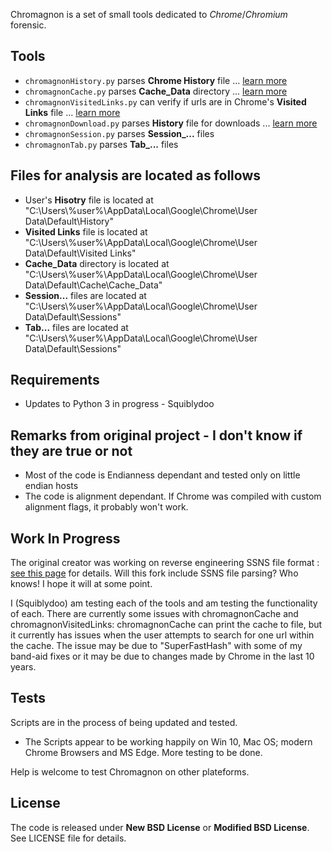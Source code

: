Chromagnon is a set of small tools dedicated to _Chrome_/_Chromium_ forensic.

## Tools
* `chromagnonHistory.py` parses **Chrome History** file ... [learn more](https://github.com/JRBANCEL/Chromagnon/wiki/ChromagnonHistory-=-chromagnonHistory.py)
* `chromagnonCache.py` parses **Cache_Data** directory ... [learn more](https://github.com/JRBANCEL/Chromagnon/wiki/ChromagnonCache-=-chromagnonCache.py)
* `chromagnonVisitedLinks.py` can verify if urls are in Chrome's **Visited Links** file ... [learn more](https://github.com/JRBANCEL/Chromagnon/wiki/ChromagnonVisitedLinks-=-chromagnonVisitedLinks.py)
* `chromagnonDownload.py` parses **History** file for downloads ... [learn more](https://github.com/JRBANCEL/Chromagnon/wiki/ChromagnonDownload-=-chromagnonDownload.py)
* `chromagnonSession.py` parses **Session_...** files 
* `chromagnonTab.py` parses **Tab_...** files

## Files for analysis are located as follows
* User's **Hisotry** file is located at "C:\Users\\%user%\AppData\Local\Google\Chrome\User Data\Default\History"
* **Visited Links** file is located at "C:\Users\\%user%\AppData\Local\Google\Chrome\User Data\Default\Visited Links"
* **Cache_Data** directory is located at "C:\Users\\%user%\AppData\Local\Google\Chrome\User Data\Default\Cache\Cache_Data"
* **Session...** files are located at "C:\Users\\%user%\AppData\Local\Google\Chrome\User Data\Default\Sessions\"
* **Tab...** files are located at "C:\Users\\%user%\AppData\Local\Google\Chrome\User Data\Default\Sessions\"

## Requirements 
* Updates to Python 3 in progress - Squiblydoo

## Remarks from original project - I don't know if they are true or not
* Most of the code is Endianness dependant and tested only on little endian hosts
* The code is alignment dependant. If Chrome was compiled with custom alignment flags, it probably won't work.

## Work In Progress
The original creator was working on reverse engineering SSNS file format : [see this page](https://github.com/JRBANCEL/Chromagnon/wiki/Reverse-Engineering-SSNS-Format) for details. Will this fork include SSNS file parsing? Who knows! I hope it will at some point.

I (Squiblydoo) am testing each of the tools and am testing the functionality of each. There are currently some issues with chromagnonCache and chromagnonVisitedLinks: chromagnonCache can print the cache to file, but it currently has issues when the user attempts to search for one url within the cache. The issue may be due to "SuperFastHash" with some of my band-aid fixes or it may be due to changes made by Chrome in the last 10 years. 

## Tests
Scripts are in the process of being updated and tested.
* The Scripts appear to be working happily on Win 10, Mac OS; modern Chrome Browsers and MS Edge. More testing to be done.

Help is welcome to test Chromagnon on other plateforms.

## License
The code is released under **New BSD License** or **Modified BSD License**. See LICENSE file for details.
